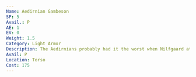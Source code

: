 ```yaml
---
Name: Aedirnian Gambeson
SP: 5
Avail.: P
AE: 1
EV: 0
Weight: 1.5
Category: Light Armor
Description: The Aedirnians probably had it the worst when Nilfgaard attacked. Lost their king—not even sure whether they had a new king be- fore a wave of black and gold hit ‘em. The Aedirnian gambeson’s evidence of that. Just a gambeson with scraps of leather and hardened hide stitched on here and there.
Avail: P
Location: Torso
Cost: 175
---
```

